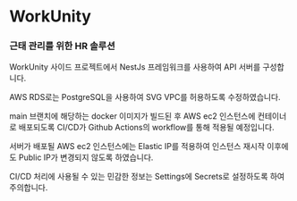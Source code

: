 # WorkUnity
### 근태 관리를 위한 HR 솔루션

WorkUnity 사이드 프로젝트에서 NestJs 프레임워크를 사용하여 API 서버를 구성합니다.

AWS RDS로는 PostgreSQL을 사용하여 SVG VPC를 허용하도록 수정하였습니다.

main 브랜치에 해당하는 docker 이미지가 빌드된 후 AWS ec2 인스턴스에 컨테이너로 배포되도록 CI/CD가 Github Actions의 workflow를 통해 적용될 예정입니다.

서버가 배포될 AWS ec2 인스턴스에는 Elastic IP를 적용하여 인스턴스 재시작 이후에도 Public IP가 변경되지 않도록 하였습니다.

CI/CD 처리에 사용될 수 있는 민감한 정보는 Settings에 Secrets로 설정하도록 하여 주의합니다.
